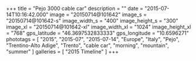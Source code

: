 +++
title = "Pejo 3000 cable car"
description = ""
date = "2015-07-14T10:16:42.000"
image = "20150714@101642"
image_s = "20150714@101642-s"
image_width_s = "400"
image_height_s = "300"
image_xl = "20150714@101642-xl"
image_width_xl = "1024"
image_height_xl = "768"
gps_latitude = "46.3697532833333"
gps_longitude = "10.6596271"
phototags = [ "2015", "2015-07", "2015-07-14", "Europe", "Italy", "Pejo", "Trentino-Alto Adige", "Trento", "cable car", "morning", "mountain", "summer" ]
galleries = [ "2015 Timeline" ]
+++

